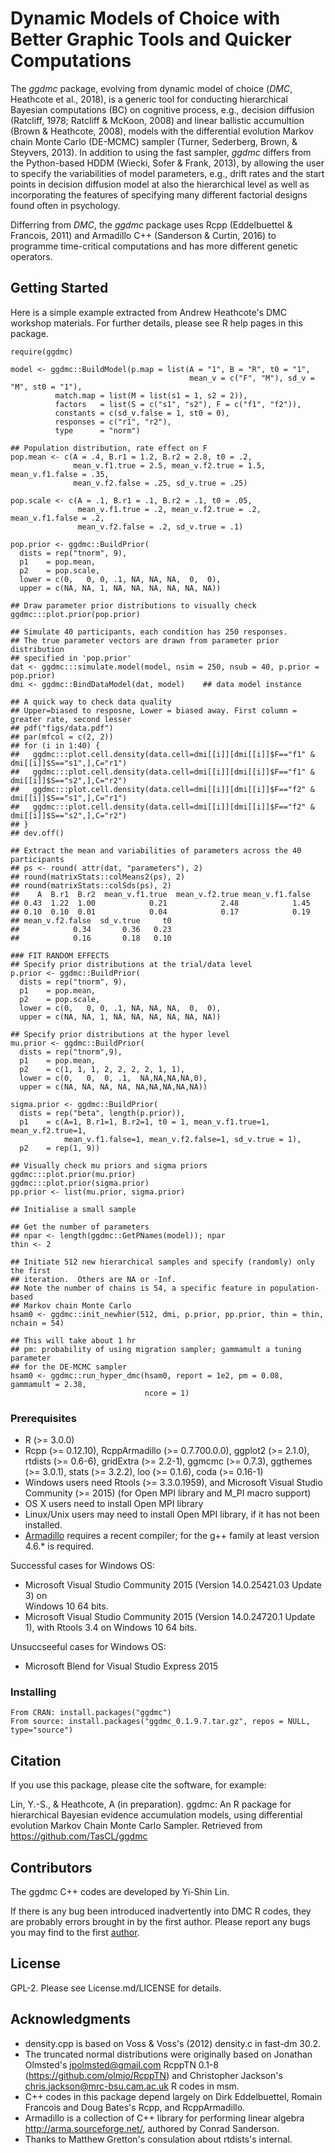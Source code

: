 # Dynamic Models of Choice with Better Graphic Tools and Quicker Computations 

The _ggdmc_ package, evolving from dynamic model of choice (_DMC_,
Heathcote et al., 2018), is a generic tool for conducting hierarchical 
Bayesian computations (BC) on cognitive process, e.g., decision diffusion 
(Ratcliff, 1978; Ratcliff & McKoon, 2008) and linear ballistic accumultion 
(Brown & Heathcote, 2008), models with the differential evolution Markov 
chain Monte Carlo (DE-MCMC) sampler 
(Turner, Sederberg, Brown, & Steyvers, 2013). In addition to using the fast 
sampler, _ggdmc_ differs from the Python-based HDDM 
(Wiecki, Sofer & Frank, 2013), by allowing the user to specify the 
variabilities of model parameters, e.g., drift rates and the start 
points in decision diffusion model  at also the hierarchical level as well as 
incorporating the features of specifying many different factorial designs 
found often in psychology. 
  
Differring from _DMC_, the _ggdmc_ package uses Rcpp 
(Eddelbuettel & Francois, 2011) and Armadillo C++ (Sanderson & Curtin, 2016) 
to programme time-critical computations and has more different genetic 
operators. 

## Getting Started
Here is a simple example extracted from Andrew Heathcote's DMC workshop 
materials. For further details, please see R help pages in this package. 

```
require(ggdmc) 

model <- ggdmc::BuildModel(p.map = list(A = "1", B = "R", t0 = "1",
                                        mean_v = c("F", "M"), sd_v = "M", st0 = "1"),
          match.map = list(M = list(s1 = 1, s2 = 2)),
          factors   = list(S = c("s1", "s2"), F = c("f1", "f2")),
          constants = c(sd_v.false = 1, st0 = 0), 
          responses = c("r1", "r2"),
          type      = "norm")

## Population distribution, rate effect on F
pop.mean <- c(A = .4, B.r1 = 1.2, B.r2 = 2.8, t0 = .2,
              mean_v.f1.true = 2.5, mean_v.f2.true = 1.5, mean_v.f1.false = .35,
              mean_v.f2.false = .25, sd_v.true = .25)

pop.scale <- c(A = .1, B.r1 = .1, B.r2 = .1, t0 = .05,
               mean_v.f1.true = .2, mean_v.f2.true = .2, mean_v.f1.false = .2,
               mean_v.f2.false = .2, sd_v.true = .1)

pop.prior <- ggdmc::BuildPrior(
  dists = rep("tnorm", 9),
  p1    = pop.mean,
  p2    = pop.scale,
  lower = c(0,   0, 0, .1, NA, NA, NA,  0,  0),
  upper = c(NA, NA, 1, NA, NA, NA, NA, NA, NA))

## Draw parameter prior distributions to visually check
ggdmc:::plot.prior(pop.prior)

## Simulate 40 participants, each condition has 250 responses.
## The true parameter vectors are drawn from parameter prior distribution
## specified in 'pop.prior' 
dat <- ggdmc:::simulate.model(model, nsim = 250, nsub = 40, p.prior = pop.prior)
dmi <- ggdmc::BindDataModel(dat, model)    ## data model instance

## A quick way to check data quality
## Upper=biased to resposne, Lower = biased away. First column = greater rate, second lesser
## pdf("figs/data.pdf")
## par(mfcol = c(2, 2))
## for (i in 1:40) {
##   ggdmc:::plot.cell.density(data.cell=dmi[[i]][dmi[[i]]$F=="f1" & dmi[[i]]$S=="s1",],C="r1")
##   ggdmc:::plot.cell.density(data.cell=dmi[[i]][dmi[[i]]$F=="f1" & dmi[[i]]$S=="s2",],C="r2")
##   ggdmc:::plot.cell.density(data.cell=dmi[[i]][dmi[[i]]$F=="f2" & dmi[[i]]$S=="s1",],C="r1")
##   ggdmc:::plot.cell.density(data.cell=dmi[[i]][dmi[[i]]$F=="f2" & dmi[[i]]$S=="s2",],C="r2")
## }
## dev.off()

## Extract the mean and variabilities of parameters across the 40 participants
## ps <- round( attr(dat, "parameters"), 2)
## round(matrixStats::colMeans2(ps), 2)
## round(matrixStats::colSds(ps), 2)
##    A  B.r1  B.r2  mean_v.f1.true  mean_v.f2.true mean_v.f1.false 
## 0.43  1.22  1.00            0.21            2.48            1.45 
## 0.10  0.10  0.01            0.04            0.17            0.19 
## mean_v.f2.false  sd_v.true     t0
##            0.34       0.36   0.23
##            0.16       0.18   0.10
           
### FIT RANDOM EFFECTS
## Specify prior distributions at the trial/data level
p.prior <- ggdmc::BuildPrior(
  dists = rep("tnorm", 9),
  p1    = pop.mean,
  p2    = pop.scale,
  lower = c(0,   0, 0, .1, NA, NA, NA,  0,  0),
  upper = c(NA, NA, 1, NA, NA, NA, NA, NA, NA))

## Specify prior distributions at the hyper level
mu.prior <- ggdmc::BuildPrior(
  dists = rep("tnorm",9),
  p1    = pop.mean,                           
  p2    = c(1, 1, 1, 2, 2, 2, 2, 1, 1),
  lower = c(0,   0,  0, .1,  NA,NA,NA,NA,0),
  upper = c(NA, NA, NA, NA, NA,NA,NA,NA,NA))

sigma.prior <- ggdmc::BuildPrior(
  dists = rep("beta", length(p.prior)),
  p1    = c(A=1, B.r1=1, B.r2=1, t0 = 1, mean_v.f1.true=1, mean_v.f2.true=1,
            mean_v.f1.false=1, mean_v.f2.false=1, sd_v.true = 1),
  p2    = rep(1, 9))

## Visually check mu priors and sigma priors
ggdmc:::plot.prior(mu.prior)
ggdmc:::plot.prior(sigma.prior)
pp.prior <- list(mu.prior, sigma.prior)

## Initialise a small sample 

## Get the number of parameters
## npar <- length(ggdmc::GetPNames(model)); npar
thin <- 2

## Initiate 512 new hierarchical samples and specify (randomly) only the first 
## iteration.  Others are NA or -Inf. 
## Note the number of chains is 54, a specific feature in population-based 
## Markov chain Monte Carlo
hsam0 <- ggdmc::init_newhier(512, dmi, p.prior, pp.prior, thin = thin, nchain = 54)

## This will take about 1 hr
## pm: probability of using migration sampler; gammamult a tuning parameter
## for the DE-MCMC sampler
hsam0 <- ggdmc::run_hyper_dmc(hsam0, report = 1e2, pm = 0.08, gammamult = 2.38,
                              ncore = 1)

```

### Prerequisites
 - R (>= 3.0.0)
 - Rcpp (>= 0.12.10), RcppArmadillo (>= 0.7.700.0.0), ggplot2 (>= 2.1.0),
   rtdists (>= 0.6-6), gridExtra (>= 2.2-1), ggmcmc (>= 0.7.3), 
   ggthemes (>= 3.0.1), stats (>= 3.2.2), loo (>= 0.1.6), coda (>= 0.16-1)
 - Windows users need Rtools (>= 3.3.0.1959), and Microsoft Visual Studio 
   Community (>= 2015) (for Open MPI library and M_PI macro support)
 - OS X users need to install Open MPI library
 - Linux/Unix users may need to install Open MPI library, if it has not 
   been installed. 
 - [Armadillo](https://CRAN.R-project.org/package=RcppArmadillo)
   requires a recent compiler; for the g++ family at least version 4.6.*
   is required. 

Successful cases for Windows OS:
  - Microsoft Visual Studio Community 2015 (Version 14.0.25421.03 Update 3) on  
    Windows 10 64 bits.
  - Microsoft Visual Studio Community 2015 (Version 14.0.24720.1 Update 1), 
    with Rtools 3.4 on Windows 10 64 bits.
  
Unsuccseeful cases for Windows OS:
  - Microsoft Blend for Visual Studio Express 2015   

### Installing

```
From CRAN: install.packages("ggdmc")
From source: install.packages("ggdmc_0.1.9.7.tar.gz", repos = NULL, type="source")

```

## Citation

If you use this package, please cite the software, for example:

Lin, Y.-S., & Heathcote, A (in preparation). ggdmc: An R package for 
hierarchical Bayesian evidence accumulation models, using differential
evolution Markov Chain Monte Carlo Sampler. Retrieved from
https://github.com/TasCL/ggdmc

## Contributors

The ggdmc C++ codes are developed by Yi-Shin Lin. 

If there is any bug been introduced inadvertently into DMC R codes, they are 
probably errors brought in by the first author. Please report any bugs you may 
find to the first [author](mailto:yishin.lin@utas.edu.au). 

## License

GPL-2. Please see License.md/LICENSE for details.

## Acknowledgments

* density.cpp is based on Voss & Voss's (2012) density.c in fast-dm 30.2. 
* The truncated normal distributions were originally based on Jonathan Olmsted's
<jpolmsted@gmail.com> RcppTN 0.1-8 (https://github.com/olmjo/RcppTN) and 
Christopher Jackson's <chris.jackson@mrc-bsu.cam.ac.uk> R codes in msm. 
* C++ codes in this package depend largely on Dirk Eddelbuettel, Romain 
Francois and Doug Bates's Rcpp, and RcppArmadillo.  
* Armadillo is a collection of C++ library for performing linear
algebra <http://arma.sourceforge.net/>, authored by Conrad Sanderson. 
* Thanks to Matthew Gretton's consulation about rtdists's internal. 
